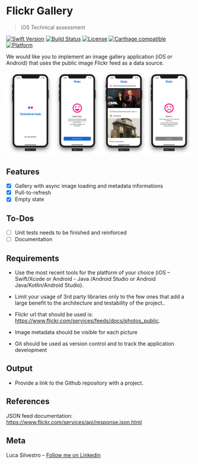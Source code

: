 # Flickr Gallery
> iOS Technical assessment

[![Swift Version][swift-image]][swift-url]
[![Build Status][travis-image]][travis-url]
[![License][license-image]][license-url]
[![Carthage compatible](https://img.shields.io/badge/Carthage-compatible-4BC51D.svg?style=flat)](https://github.com/Carthage/Carthage)
[![Platform](https://img.shields.io/cocoapods/p/LFAlertController.svg?style=flat)](http://cocoapods.org/pods/LFAlertController)

We would like you to implement an image gallery application (iOS or Android) that uses the public image Flickr feed as a data source.

![](screenshots.png)

## Features

- [x]  Gallery with async image loading and metadata informations 
- [x]  Pull-to-refresh
- [x]  Empty state

## To-Dos

- [ ]  Unit tests needs to be finished and reinforced
- [ ]  Documentation

## Requirements

- Use the most recent tools for the platform of your choice (iOS – Swift/Xcode or Android - Java /Android Studio or Android Java/Kotlin/Android Studio).

- Limit your usage of 3rd party libraries only to the few ones that add a large benefit to the architecture and testability of the project..

- Flickr url that should be used is: https://www.flickr.com/services/feeds/docs/photos_public.

- Image metadata should be visible for each picture

- Git should be used as version control and to track the application development

## Output
- Provide a link to the Github repository with a project.

## References

JSON feed documentation: https://www.flickr.com/services/api/response.json.html

## Meta

Luca Silvestro – [Follow me on Linkedin](https://www.linkedin.com/in/luca-silvestro-49199740/)

[swift-image]:https://img.shields.io/badge/swift-4.0-orange.svg
[swift-url]: https://swift.org/
[license-image]: https://img.shields.io/badge/License-MIT-blue.svg
[license-url]: LICENSE
[travis-image]: https://img.shields.io/travis/dbader/node-datadog-metrics/master.svg?style=flat-square
[travis-url]: https://travis-ci.org/dbader/node-datadog-metrics
[codebeat-image]: https://codebeat.co/badges/c19b47ea-2f9d-45df-8458-b2d952fe9dad
[codebeat-url]: https://codebeat.co/projects/github-com-vsouza-awesomeios-com
